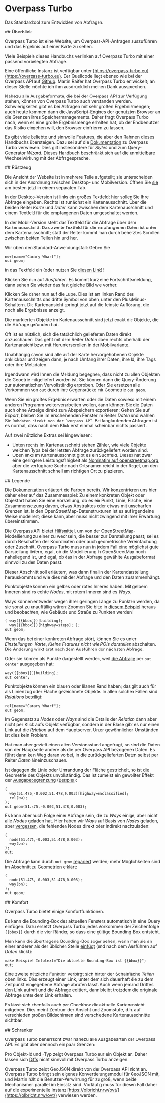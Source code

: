 Overpass Turbo
==============

Das Standardtool zum Entwicklen von Abfragen.

<a name="overview"/>
## Überblick

Overpass Turbo ist eine Website,
um Overpass-API-Anfragen auszuführen
und das Ergebnis auf einer Karte zu sehen.

Viele Beispiele dieses Handbuchs verlinken auf Overpass Turbo mit einer passend vorbelegten Abfrage.

Eine öffentliche Instanz ist verfügbar unter [https://overpass-turbo.eu](https://overpass-turbo.eu).
Der Quellcode liegt ebenso wie bei der Overpass API auf [Github](https://github.com/tyrasd/overpass-turbo).
Martin Raifer hat Overpass Turbo entwickelt;
an dieser Stelle möchte ich ihm ausdrücklich meinen Dank aussprechen.

Nahezu alle Ausgabeformate,
die bei der Overpass API zur Verfügung stehen,
können von Overpass Turbo auch verstanden werden.
Schwierigkeiten gibt es bei Abfragen mit sehr großen Ergebnismengen;
auch heute kommen dann die JavaScript-Engines der genutzten Browser an die Grenzen ihres Speichermanagements.
Daher fragt Overpass Turbo nach,
wenn es eine große Ergebnismenge erhalten hat,
ob der Endbenutzer das Risiko eingehen will, den Browser einfrieren zu lassen.

Es gibt viele beliebte und sinnvolle Features,
die aber den Rahmen dieses Handbuchs übersteigen.
Dazu sei auf die [Dokumentation](https://wiki.openstreetmap.org/wiki/DE:Overpass_turbo) zu Overpass Turbo verwiesen.
Dies gilt insbesondere für _Styles_ und zum Query-Generator _Wizard_.
Dieses Handbuch beschränkt sich auf die unmittelbare Wechselwirkung mit der Abfragesprache.

<a name="basics"/>
## Rüstzeug

Die Ansicht der Website ist in mehrere Teile aufgeteilt;
sie unterscheiden sich in der Anordnung zwischen Desktop- und Mobilversion.
Öffnen Sie [sie](https://overpass-turbo.eu) am besten jetzt in einem separaten Tab.

In der Desktop-Version ist links ein großes Textfeld;
hier sollen Sie Ihre Abfrage eingeben.
Rechts ist zunächst ein Kartenausschnitt.
Über die beiden Reiter _Karte_ und _Daten_ kann zwischen dem Kartenausschnitt
und einem Textfeld für die empfangenen Daten umgeschaltet werden.

In der Mobil-Version steht das Textfeld für die Abfrage über dem Kartenausschnitt.
Das zweite Textfeld für die empfangenen Daten ist unter dem Kartenausschnitt;
statt der Reiter kommt man durch beherztes Scrollen zwischen beiden Teilen hin und her.

Wir üben den Standard-Anwendungsfall:
Geben Sie

    nwr[name="Canary Wharf"];
    out geom;

in das Textfeld ein (oder nutzen Sie [diesen Link](https://overpass-turbo.eu/?lat=51.4775&lon=0.0&zoom=18&Q=CGI_STUB))!

Klicken Sie nun auf _Ausführen_.
Es kommt kurz eine Fortschrittsmeldung,
dann sehen Sie wieder das fast gleiche Bild wie vorher.

Klicken Sie daher nun auf die Lupe.
Dies ist am linken Rand des Kartenausschnitts das dritte Symbol von oben, unter den Plus/Minus-Schaltern.
Die Kartenansicht springt jetzt auf die feinste Auflösung,
die noch alle Ergebnisse anzeigt.

Die markierten Objekte im Kartenausschnitt sind jetzt exakt die Objekte,
die die Abfrage gefunden hat.

Oft ist es nützlich,
sich die tatsächlich gelieferten Daten direkt anzuschauen.
Das geht mit dem Reiter _Daten_ oben rechts oberhalb der Kartenansicht
bzw. mit Herunterscrollen in der Mobilvariante.

Unabhängig davon sind alle auf der Karte hervorgehobenen Objekte anklickbar und zeigen dann,
je nach Umfang ihrer Daten,
ihre Id, ihre Tags oder ihre Metadaten.

Irgendwann wird Ihnen die Meldung begegnen,
dass nicht zu allen Objekten die Geoetrie mitgeliefert worden ist.
Sie können dann die Query-Änderung zur automatischen Vervollständig erproben.
Oder Sie ersetzen alle Vorkommen von `out` durch ihre Gegenstücke mit Geometrie `out geom`.

Wenn Sie ein großes Ergebnis erwarten
oder die Daten sowieso mit einem anderen Programm weiterverarbeiten wollen,
dann können Sie die Daten auch ohne Anzeige direkt zum Abspeichern exportieren:
Gehen Sie auf _Export_,
bleiben Sie im erscheinenden Fenster im Reiter _Daten_
und wählen Sie `Rohdaten direkt von der Overpass API`.
Bei langlaufenden Abfragen ist es normal,
dass nach dem Klick erst einmal scheinbar nichts passiert.

Auf zwei nützliche Extras sei hingewiesen:

* Unten rechts im Kartenausschnitt stehen Zähler,
  wie viele Objekte welchen Typs bei der letzten Abfrage zurückgeliefert worden sind.
* Oben links im Kartenausschnitt gibt es ein Suchfeld.
  Dieses hat zwar eine geringere Leistungsfähigkeit als [Nominatim auf openstreetmap.org](../criteria/nominatim.md),
  aber die verfügbare Suche nach Ortsnamen reicht in der Regel,
  um den Kartenausschnitt schnell am richtigen Ort zu plazieren.

<a name="symbols"/>
## Legende

Die [Dokumentation](https://wiki.openstreetmap.org/wiki/DE:Overpass_turbo) erläutert die Farben bereits.
Wir konzentrieren uns hier daher eher auf das Zusammenspiel:
Zu einem konkreten Objekt oder Objektart haben Sie eine Vorstellung,
ob es ein Punkt, Linie, Fläche, eine Zusammensetzung davon, etwas Abstraktes oder etwas mit unscharfen Grenzen ist.
In den OpenStreetMap-Datenstrukturen ist es auf irgendeine Weise modelliert;
diese kann, aber muss nicht zwingend mit ihrer Erwartung übereinstimmen.

Die Overpass API bietet [Hilfsmittel](formats.md#extras),
um von der OpenStreetMap-Modellierung zu einer zu wechseln,
die besser zur Darstellung passt;
sei es durch Beschaffen der Koordinaten oder auch geometrische Vereinfachung oder [Zuschnitt](../full_data/bbox.md#crop).
Overpass Turbo muss nun in jedem Fall eine möglichst gute Darstellung liefern,
egal, ob die Modellierung in OpenStreetMap noch naheliegend ist,
und egal, ob das in der Abfrage gewählte Ausgabeformat sinnvoll zu den Daten passt.

Dieser Abschnitt soll erläutern,
was dann final in der Kartendarstellung herauskommt
und wie dies mit der Abfrage und den Daten zusammenhängt.

Punktobjekte können ein gelbes oder rotes Inneres haben.
Mit gelbem Inneren sind es echte _Nodes_,
mit rotem Inneren sind es _Ways_.

Ways können entweder wegen ihrer geringen Länge zu Punkten werden,
da sie sonst zu unauffällig wären:
Zoomen Sie bitte in [diesem Beispiel](https://overpass-turbo.eu/?lat=51.477&lon=0.0&zoom=19&Q=CGI_STUB) heraus
und beobachten, wie Gebäude und Straße zu Punkten werden!

    ( way({{bbox}})[building];
      way({{bbox}})[highway=steps]; );
    out geom;

Wenn das bei einer konkreten Abfrage stört,
können Sie es unter _Einstellungen_, _Karte_, _Kleine Features nicht wie POIs darstellen_ abschalten.
Die Änderung wirkt erst nach dem Ausführen der nächsten Abfrage.

Oder sie können als Punkte dargestellt werden,
weil [die Abfrage](https://overpass-turbo.eu/?lat=51.477&lon=0.0&zoom=19&Q=CGI_STUB) per `out center` ausgegeben hat:

    way({{bbox}})[building];
    out center;

Punktobjekte können ein blauen oder lilanen Rand haben;
das gilt auch für als Linienzug oder Fläche gezeichnete Objekte.
In allen solchen Fällen sind _Relations_ [beteiligt](https://overpass-turbo.eu/?lat=51.5045&lon=-0.0195&zoom=16&Q=CGI_STUB):

    rel[name="Canary Wharf"];
    out geom;

Im Gegensatz zu _Nodes_ oder _Ways_ sind die Details der _Relation_ dann aber nicht per Klick aufs Objekt verfügbar,
sondern in der Blase gibt es nur einen Link auf die _Relation_ auf dem Hauptserver.
Unter gewöhnlichen Umständen ist dies kein Problem.

Hat man aber gezielt einen alten Versionsstand angefragt,
so sind die Daten von der Hauptseite andere als die per Overpass API bezogenen Daten.
Es führt dann kein Weg daran vorbei,
in die zurückgelieferten Daten selbst per Reiter _Daten_ hineinzuschauen.

Ist dagegen die Linie oder Umrandung der Fläche gestrichelt,
so ist die Geometrie des Objekts unvollständig.
Das ist zumeist ein gewollter Effekt der [Ausgabebegrenzung](../full_data/bbox.md#crop) ([Beispiel](https://overpass-turbo.eu/?lat=51.4765&lon=0.0&zoom=16&Q=CGI_STUB)):

    (
      way(51.475,-0.002,51.478,0.003)[highway=unclassified];
      rel(bw);
    );
    out geom(51.475,-0.002,51.478,0.003);

Es kann aber auch Folge einer Abfrage sein,
die zu _Ways_ einige, aber nicht alle _Nodes_ geladen hat.
Hier haben wir _Ways_ auf Basis von _Nodes_ geladen,
aber [vergessen](https://overpass-turbo.eu/?lat=51.4765&lon=0.0&zoom=17&Q=CGI_STUB), die fehlenden Nodes direkt oder indirekt nachzuladen:

    (
      node(51.475,-0.003,51.478,0.003);
      way(bn);
    );
    out;

Die Abfrage kann durch `out geom` [repariert](https://overpass-turbo.eu/?lat=51.4765&lon=0.0&zoom=17&Q=CGI_STUB) werden;
mehr Möglichkeiten sind im Abschnitt zu [Geometrien](../full_data/osm_types.md#nodes_ways) erklärt:

    (
      node(51.475,-0.003,51.478,0.003);
      way(bn);
    );
    out geom;

<a name="convenience"/>
## Komfort

Overpass Turbo bietet einige Komfortfunktionen.

Es kann die Bounding-Box des aktuellen Fensters automatisch in eine Query einfügen.
Dazu ersetzt Overpass Turbo jedes Vorkommen der Zeichenfolge `{{bbox}}` durch die vier Ränder,
so dass eine gültige Bounding-Box entsteht.

Man kann die übertragene Bounding-Box sogar sehen,
wenn man sie an einer anderen als der üblichen Stelle [einfügt](https://overpass-turbo.eu/?lat=51.4765&lon=0.0&zoom=17&Q=CGI_STUB) (und nach dem Ausführen auf _Daten_ klickt):

    make Beispiel Infotext="Die aktuelle Bounding-Box ist {{bbox}}";
    out;

Eine zweite nützliche Funktion verbirgt sich hinter der Schaltfläche _Teilen_ oben links.
Dies erzeugt einen Link,
unter dem sich dauerhaft die zu dem Zeitpunkt eingegebene Abfrage abrufen lässt.
Auch wenn jemand Drittes den Link aufruft und die Abfrage editiert,
dann bleibt trotzdem die originale Abfrage unter dem Link erhalten.

Es lässt sich ebenfalls auch per Checkbox die aktuelle Kartenansicht mitgeben.
Dies meint Zentrum der Ansicht und Zoomstufe,
d.h. auf verschieden großen Bildschirmen sind verschiedene Kartenausschnitte sichtbar.

<a name="limitations"/>
## Schranken

Overpass Turbo beherrscht zwar nahezu alle Ausgabearten der Overpass API.
Es gibt aber dennoch ein paar Grenzen:

Pro Objekt-Id und -Typ zeigt Overpass Turbo nur ein Objekt an.
Daher lassen sich [Diffs](index.md) nicht sinnvoll mit Overpass Turbo anzeigen.

Overpass Turbo zeigt [GeoJSON](formats.md#json) direkt von der Overpass API nicht an.
Overpass Turbo bringt sein eigenes Konvertierungsmodul für GeoJSON mit,
und Martin hält die Benutzer-Verwirrung für zu groß,
wenn beide Mechanismen parallel im Einsatz sind.
Vorläufig muss für diesen Fall daher auf die experimentelle Instanz [https://olbricht.nrw/ovt/](https://olbricht.nrw/ovt/) verwiesen werden.
